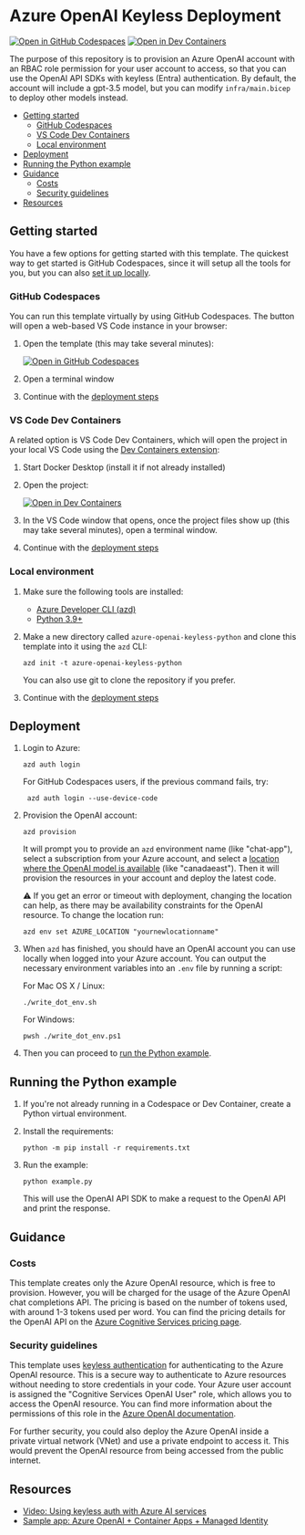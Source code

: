 <!--
---
name: Azure OpenAI resource with keyless auth (Python)
description: Provision an Azure OpenAI resource with keyless authentication and use the Python OpenAI SDK to connect to it.
languages:
- python
- bicep
- azdeveloper
products:
- azure-openai
- azure
page_type: sample
urlFragment: azure-openai-keyless-python
---
-->
# Azure OpenAI Keyless Deployment

[![Open in GitHub Codespaces](https://img.shields.io/static/v1?style=for-the-badge&label=GitHub+Codespaces&message=Open&color=brightgreen&logo=github)](https://github.com/codespaces/new?hide_repo_select=true&ref=main&skip_quickstart=true&machine=basicLinux32gb&repo=784926917&devcontainer_path=.devcontainer%2Fdevcontainer.json&geo=WestUs2)
[![Open in Dev Containers](https://img.shields.io/static/v1?style=for-the-badge&label=Dev%20Containers&message=Open&color=blue&logo=visualstudiocode)](https://vscode.dev/redirect?url=vscode://ms-vscode-remote.remote-containers/cloneInVolume?url=https://github.com/Azure-Samples/azure-openai-keyless-python)

The purpose of this repository is to provision an Azure OpenAI account with an RBAC role permission for your user account to access,
so that you can use the OpenAI API SDKs with keyless (Entra) authentication. By default, the account will include a gpt-3.5 model, but you can modify `infra/main.bicep` to deploy other models instead.

* [Getting started](#getting-started)
  * [GitHub Codespaces](#github-codespaces)
  * [VS Code Dev Containers](#vs-code-dev-containers)
  * [Local environment](#local-environment)
* [Deployment](#deployment)
* [Running the Python example](#running-the-python-example)
* [Guidance](#guidance)
  * [Costs](#costs)
  * [Security guidelines](#security-guidelines)
* [Resources](#resources)

## Getting started

You have a few options for getting started with this template.
The quickest way to get started is GitHub Codespaces, since it will setup all the tools for you, but you can also [set it up locally](#local-environment).

### GitHub Codespaces

You can run this template virtually by using GitHub Codespaces. The button will open a web-based VS Code instance in your browser:

1. Open the template (this may take several minutes):

    [![Open in GitHub Codespaces](https://github.com/codespaces/badge.svg)](https://codespaces.new/Azure-Samples/azure-openai-keyless-python)

2. Open a terminal window
3. Continue with the [deployment steps](#deployment)

### VS Code Dev Containers

A related option is VS Code Dev Containers, which will open the project in your local VS Code using the [Dev Containers extension](https://marketplace.visualstudio.com/items?itemName=ms-vscode-remote.remote-containers):

1. Start Docker Desktop (install it if not already installed)
2. Open the project:

    [![Open in Dev Containers](https://img.shields.io/static/v1?style=for-the-badge&label=Dev%20Containers&message=Open&color=blue&logo=visualstudiocode)](https://vscode.dev/redirect?url=vscode://ms-vscode-remote.remote-containers/cloneInVolume?url=https://github.com/azure-samples/azure-openai-keyless-python)

3. In the VS Code window that opens, once the project files show up (this may take several minutes), open a terminal window.
4. Continue with the [deployment steps](#deployment)

### Local environment

1. Make sure the following tools are installed:

    * [Azure Developer CLI (azd)](https://aka.ms/install-azd)
    * [Python 3.9+](https://www.python.org/downloads/)

2. Make a new directory called `azure-openai-keyless-python` and clone this template into it using the `azd` CLI:

    ```shell
    azd init -t azure-openai-keyless-python
    ```

    You can also use git to clone the repository if you prefer.

3. Continue with the [deployment steps](#deployment)

## Deployment

1. Login to Azure:

    ```shell
    azd auth login
    ```

    For GitHub Codespaces users, if the previous command fails, try:

   ```shell
    azd auth login --use-device-code
    ```

2. Provision the OpenAI account:

    ```shell
    azd provision
    ```

    It will prompt you to provide an `azd` environment name (like "chat-app"), select a subscription from your Azure account, and select a [location where the OpenAI model is available](https://learn.microsoft.com/azure/ai-services/openai/concepts/models#standard-deployment-model-availability) (like "canadaeast"). Then it will provision the resources in your account and deploy the latest code.

    ⚠️ If you get an error or timeout with deployment, changing the location can help, as there may be availability constraints for the OpenAI resource. To change the location run:

    ```shell
    azd env set AZURE_LOCATION "yournewlocationname"
    ```

3. When `azd` has finished, you should have an OpenAI account you can use locally when logged into your Azure account. You can output the necessary environment variables into an `.env` file by running a script:

    For Mac OS X / Linux:

    ```shell
    ./write_dot_env.sh
    ```

    For Windows:

    ```shell
    pwsh ./write_dot_env.ps1
    ```

4. Then you can proceed to [run the Python example](#running-the-python-example).

## Running the Python example

1. If you're not already running in a Codespace or Dev Container, create a Python virtual environment.

2. Install the requirements:

    ```shell
    python -m pip install -r requirements.txt
    ```

3. Run the example:

    ```shell
    python example.py
    ```

    This will use the OpenAI API SDK to make a request to the OpenAI API and print the response.

## Guidance

### Costs

This template creates only the Azure OpenAI resource, which is free to provision. However, you will be charged for the usage of the Azure OpenAI chat completions API. The pricing is based on the number of tokens used, with around 1-3 tokens used per word. You can find the pricing details for the OpenAI API on the [Azure Cognitive Services pricing page](https://azure.microsoft.com/pricing/details/cognitive-services/openai-service/).

### Security guidelines

This template uses [keyless authentication](https://learn.microsoft.com/en-us/azure/developer/ai/keyless-connections) for authenticating to the Azure OpenAI resource. This is a secure way to authenticate to Azure resources without needing to store credentials in your code. Your Azure user account is assigned the "Cognitive Services OpenAI User" role, which allows you to access the OpenAI resource. You can find more information about the permissions of this role in the [Azure OpenAI documentation](https://learn.microsoft.com/en-us/azure/ai-services/openai/how-to/role-based-access-control).

For further security, you could also deploy the Azure OpenAI inside a private virtual network (VNet) and use a private endpoint to access it. This would prevent the OpenAI resource from being accessed from the public internet.

## Resources

* [Video: Using keyless auth with Azure AI services](https://www.youtube.com/watch?v=IkDcQvKoQ8k)
* [Sample app: Azure OpenAI + Container Apps + Managed Identity](https://github.com/Azure-Samples/openai-chat-app-quickstart)
